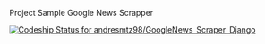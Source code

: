 Project Sample Google News Scrapper


[![Codeship Status for andresmtz98/GoogleNews_Scraper_Django](https://app.codeship.com/projects/d4fb6cc0-9e35-0135-ef22-6a88ffc6c51e/status?branch=master)](https://app.codeship.com/projects/253416)
